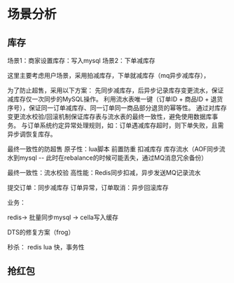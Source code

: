 # 场景分析
## 库存
场景1：商家设置库存：写入mysql
场景2：下单减库存

这里主要考虑用户场景，采用拍减库存，下单就减库存（mq异步减库存），

为了防止超售，采用以下方案：
先同步减库存，后异步记录库存变更流水，保证减库存仅一次同步的MySQL操作。
利用流水表唯一键（订单ID + 商品ID + 退货序号），保证同一订单减库存、同一订单同一商品部分退货的幂等性。
通过对库存变更流水校验/回滚机制保证库存表与流水表的最终一致性，避免使用数据库事务。
与订单系统约定异常处理规则，如：订单遇减库存超时，则下单失败，且需异步调恢复库存。


最终一致性的防超售
原子性：lua脚本
  前置防重
  扣减库存
  库存流水（AOF同步流水到mysql -- 此时在rebalance的时候可能丢失，通过MQ消息冗余备份）
  
最终一致性：流水校验
高性能：Redis同步扣减，异步发送MQ记录流水

提交订单：同步减库存
订单异常，订单取消：异步回滚库存

业务：

redis-> 批量同步mysql -> cella写入缓存

DTS的修复方案（frog）



秒杀：
redis
lua  快，事务性


## 抢红包



